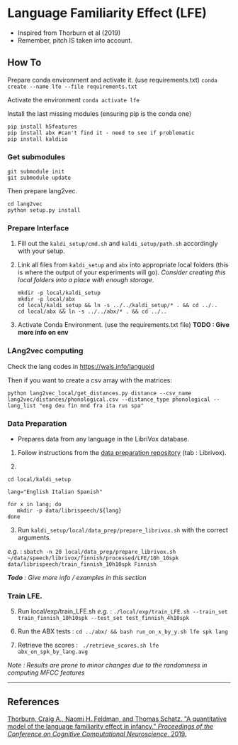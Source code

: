 # Language Familiarity Effect (LFE)

- Inspired from Thorburn et al (2019)
- Remember, pitch IS taken into account.


## How To 

Prepare conda environment and activate it. 
(use requirements.txt)
`conda create --name lfe --file requirements.txt`

Activate the environment
`conda activate lfe`

Install the last missing modules (ensuring pip is the conda one)
```
pip install h5features
pip install abx #can't find it - need to see if problematic
pip install kaldiio
```

### Get submodules

```
git submodule init
git submodule update
```

Then prepare lang2vec.

```
cd lang2vec
python setup.py install
```

### Prepare Interface

1. Fill out the `kaldi_setup/cmd.sh` and `kaldi_setup/path.sh` accordingly with your setup.

2. Link all files from `kaldi_setup` and `abx` into appropriate local folders (this is where the output of your experiments will go). *Consider creating this local folders into a place with enough storage*.
   ```
   mkdir -p local/kaldi_setup
   mkdir -p local/abx
   cd local/kaldi_setup && ln -s ../../kaldi_setup/* . && cd ../..
   cd local/abx && ln -s ../../abx/* . && cd ../..
   ```

3. Activate Conda Environment.  (use the requirements.txt file)
   __TODO : Give more info on env__


### LAng2vec computing
Check the lang codes in https://wals.info/languoid

Then if you want to create a csv array with the matrices:

`python lang2vec_local/get_distances.py distance --csv_name lang2vec/distances/phonological.csv --distance_type phonological --lang_list "eng deu fin mnd fra ita rus spa"`

### Data Preparation

* Prepares data from any language in the LibriVox database. 

1. Follow instructions from the [data preparation repository](https://github.com/maureendss/data_preparation) (tab : Librivox).

2.
```
cd local/kaldi_setup

lang="English Italian Spanish"

for x in lang; do
   mkdir -p data/librispeech/${lang}
done

```
3. Run `kaldi_setup/local/data_prep/prepare_librivox.sh` with the correct arguments.
 
*e.g.* : `sbatch -n 20 local/data_prep/prepare_librivox.sh ~/data/speech/librivox/finnish/processed/LFE/10h_10spk data/librispeech/train_finnish_10h10spk Finnish`  

*__Todo__ : Give more info / examples in this section*

### Train LFE. 


5. Run local/exp/train_LFE.sh
   *e.g.* : `./local/exp/train_LFE.sh --train_set train_finnish_10h10spk --test_set test_finnish_4h10spk`

6. Run the ABX tests : `cd ../abx/ && bash run_on_x_by_y.sh lfe spk lang`

7. Retrieve the scores : ` ./retrieve_scores.sh lfe abx_on_spk_by_lang.avg`

*Note : Results are prone to minor changes due to the randomness in computing MFCC features*

--------------------

## References

[Thorburn, Craig A., Naomi H. Feldman, and Thomas Schatz. "A quantitative model of the language familiarity effect in infancy." *Proceedings of the Conference on Cognitive Computational Neuroscience*. 2019.](https://www.semanticscholar.org/paper/A-quantitative-model-of-the-language-familiarity-in-Thorburn-Feldman/120328aabaa4570ea6dc6278d537671c7b2d30c7?p2df)
